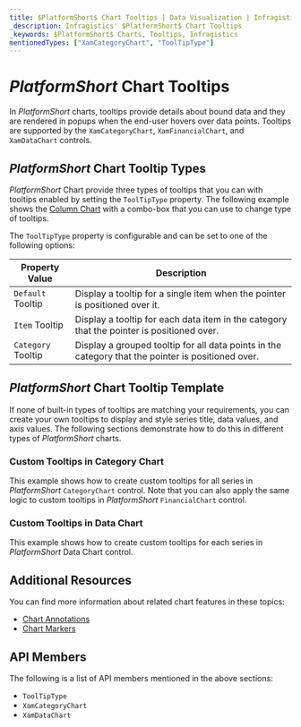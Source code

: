 ```yaml
---
title: $PlatformShort$ Chart Tooltips | Data Visualization | Infragistics
_description: Infragistics' $PlatformShort$ Chart Tooltips
_keywords: $PlatformShort$ Charts, Tooltips, Infragistics
mentionedTypes: ["XamCategoryChart", "ToolTipType"]
---
```


# $PlatformShort$ Chart Tooltips

In $PlatformShort$ charts, tooltips provide details about bound data and they are rendered in popups when the end-user hovers over data points. Tooltips are supported by the `XamCategoryChart`, `XamFinancialChart`, and `XamDataChart` controls.

## $PlatformShort$ Chart Tooltip Types

$PlatformShort$ Chart provide three types of tooltips that you can with tooltips enabled by setting the `ToolTipType` property. The following example shows the [Column Chart](../types/column-chart.md) with a combo-box that you can use to change type of tooltips.

<code-view style="height: 500px"
           data-demos-base-url="{environment:dvDemosBaseUrl}"
           iframe-src="{environment:dvDemosBaseUrl}/charts/category-chart-column-chart-with-tooltips"
           alt="$PlatformShort$ Tooltip Types Example"
           github-src="charts/category-chart/column-chart-with-tooltips">
</code-view>

<div class="divider--half"></div>

The `ToolTipType` property is configurable and can be set to one of the following options:

Property Value     | Description
-------------------|----------------
`Default`  Tooltip | Display a tooltip for a single item when the pointer is positioned over it.
`Item`  Tooltip    | Display a tooltip for each data item in the category that the pointer is positioned over.
`Category` Tooltip | Display a grouped tooltip for all data points in the category that the pointer is positioned over.

## $PlatformShort$ Chart Tooltip Template

If none of built-in types of tooltips are matching your requirements, you can create your own tooltips to display and style series title, data values, and axis values. The following sections demonstrate how to do this in different types of $PlatformShort$ charts.

### Custom Tooltips in Category Chart

This example shows how to create custom tooltips for all series in $PlatformShort$ `CategoryChart` control. Note that you can also apply the same logic to custom tooltips in $PlatformShort$ `FinancialChart` control.

<code-view style="height: 500px"
           data-demos-base-url="{environment:dvDemosBaseUrl}"
           iframe-src="{environment:dvDemosBaseUrl}/charts/category-chart-tooltip-template"
           alt="$PlatformShort$ Tooltip Template"
           github-src="charts/category-chart/tooltip-template">
</code-view>

<div class="divider--half"></div>


### Custom Tooltips in Data Chart

This example shows how to create custom tooltips for each series in $PlatformShort$ Data Chart control.

<code-view style="height: 500px"
           data-demos-base-url="{environment:dvDemosBaseUrl}"
           iframe-src="{environment:dvDemosBaseUrl}/charts/data-chart-tooltip-template"
           alt="$PlatformShort$ Tooltip Template"
           github-src="charts/data-chart/tooltip-template">
</code-view>

<div class="divider--half"></div>

## Additional Resources

You can find more information about related chart features in these topics:

- [Chart Annotations](chart-annotations.md)
- [Chart Markers](chart-markers.md)

## API Members

The following is a list of API members mentioned in the above sections:

- `ToolTipType`
- `XamCategoryChart`
- `XamDataChart`
